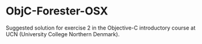 ObjC-Forester-OSX
=================

Suggested solution for exercise 2 in the Objective-C introductory course at UCN (University College Northern Denmark).